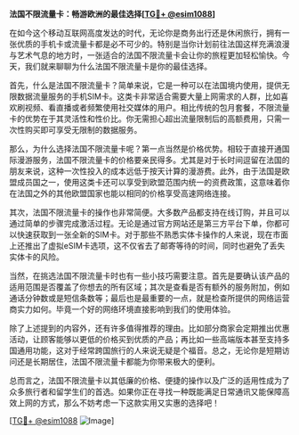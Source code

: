 **法国不限流量卡：畅游欧洲的最佳选择[[TG💪+ @esim1088](https://t.me/s/esim1088)]**

在如今这个移动互联网高度发达的时代，无论你是商务出行还是休闲旅行，拥有一张优质的手机卡或流量卡都是必不可少的。特别是当你计划前往法国这样充满浪漫与艺术气息的地方时，一张适合的法国不限流量卡会让你的旅程更加轻松愉快。今天，我们就来聊聊为什么法国不限流量卡是你的最佳选择。

首先，什么是法国不限流量卡？简单来说，它是一种可以在法国境内使用，提供无限数据流量服务的手机SIM卡。这类卡非常适合需要大量上网需求的人群，比如喜欢刷视频、看直播或者频繁使用社交媒体的用户。相比传统的包月套餐，不限流量卡的优势在于其灵活性和性价比。你无需担心超出流量限制后的高额费用，只需一次性购买即可享受无限制的数据服务。

那么，为什么选择法国不限流量卡呢？第一点当然是价格优势。相较于直接开通国际漫游服务，法国不限流量卡的价格要亲民得多。尤其是对于长时间逗留在法国的朋友来说，这种一次性投入的成本远低于按天计算的漫游费。此外，由于法国是欧盟成员国之一，使用这类卡还可以享受到欧盟范围内统一的资费政策，这意味着你在法国之外的其他欧盟国家也能以相同的价格享受高速网络连接。

其次，法国不限流量卡的操作也非常简便。大多数产品都支持在线订购，并且可以通过简单的步骤完成激活过程。无论是通过官方网站还是第三方平台下单，你都可以快速获取到一张全新的SIM卡。对于那些不熟悉实体卡操作的人来说，现在市面上还推出了虚拟eSIM卡选项，这不仅省去了邮寄等待的时间，同时也避免了丢失实体卡的风险。

当然，在挑选法国不限流量卡时也有一些小技巧需要注意。首先是要确认该产品的适用范围是否覆盖了你想去的所有区域；其次是查看是否有额外的服务附加，例如通话分钟数或是短信条数等；最后也是最重要的一点，就是检查所提供的网络运营商实力如何。毕竟一个好的网络环境直接影响到我们的使用体验。

除了上述提到的内容外，还有许多值得推荐的理由。比如部分商家会定期推出优惠活动，让顾客能够以更低的价格买到优质的产品；再比如一些高端版本甚至支持多国通用功能，这对于经常跨国旅行的人来说无疑是个福音。总之，无论你是短期访问还是长期居住，法国不限流量卡都能为你带来极大的便利。

总而言之，法国不限流量卡以其低廉的价格、便捷的操作以及广泛的适用性成为了众多旅行者和留学生们的首选。如果你正在寻找一种既能满足日常通讯又能保障高效上网的方式，那么不妨考虑一下这款实用又实惠的选择吧！

[[TG💪+ @esim1088](https://t.me/s/esim1088) ![Image](https://i.postimg.cc/4NQfJmqS/Snipaste-2025-05-13-00-14-12.png)]